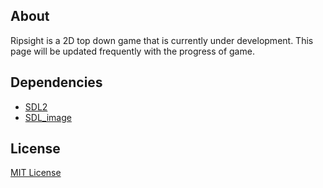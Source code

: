 ## About
Ripsight is a 2D top down game that is currently under development. This page will be updated frequently with the progress of game.

## Dependencies
  * [SDL2](https://www.libsdl.org/)
  * [SDL_image](https://www.libsdl.org/projects/SDL_image/)
  
## License
[MIT License](https://github.com/iozsaygi/ripsight/blob/master/LICENSE)
